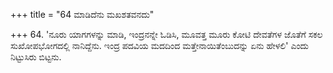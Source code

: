 +++
title = "64 ಮಾಡಿದೆನು ಮಖಶತವನದು"

+++
64. 'ನೂರು ಯಾಗಗಳನ್ನು ಮಾಡಿ, ಇಂದ್ರನನ್ನೇ ಓಡಿಸಿ, ಮೂವತ್ತ ಮೂರು ಕೋಟಿ ದೇವತೆಗಳ ಜೊತೆಗೆ ಸಕಲ ಸುಖೋಪಭೋಗದಲ್ಲಿ ನಾನಿದ್ದೆನು. ಇಂದ್ರ ಪದವಿಯ ಮದದಿಂದ ಮತ್ತೇನಾಯಿತೆಂಬುದನ್ನು ಏನು ಹೇಳಲಿ' ಎಂದು ನಿಟ್ಟುಸಿರು ಬಿಟ್ಟನು.